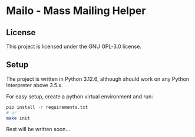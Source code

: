 # Mailo - Mass Mailing Helper

## License

This project is licensed under the GNU GPL-3.0 license.

## Setup

The project is written in Python 3.12.6, although should work on any Python Interpreter above 3.5.x.

For easy setup, create a python virtual environment and run:
    
```bash
pip install -r requirements.txt
# or
make init
```

Rest will be written soon...